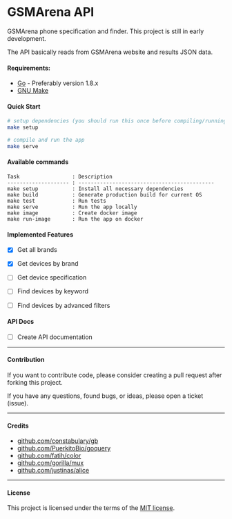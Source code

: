 # GSMArena API

GSMArena phone specification and finder.
This project is still in early development.

The API basically reads from GSMArena website and results JSON data. 

#### Requirements:

- [Go](https://golang.org/) - Preferably version 1.8.x
- [GNU Make](https://www.gnu.org/software/make/)


#### Quick Start
```bash
# setup dependencies (you should run this once before compiling/running the app)
make setup

# compile and run the app
make serve
```


#### Available commands

```
Task                 : Description
-------------------- : --------------------------------------------
make setup           : Install all necessary dependencies
make build           : Generate production build for current OS
make test            : Run tests
make serve           : Run the app locally
make image           : Create docker image
make run-image       : Run the app on docker
```


#### Implemented Features
- [x] Get all brands
- [x] Get devices by brand
- [ ] Get device specification
- [ ] Find devices by keyword
- [ ] Find devices by advanced filters


#### API Docs
- [ ] Create API documentation


---


#### Contribution
If you want to contribute code, please consider creating a pull request after forking this project.

If you have any questions, found bugs, or ideas, please open a ticket (issue).


---


#### Credits
- [github.com/constabulary/gb](github.com/constabulary/gb)
- [github.com/PuerkitoBio/goquery](github.com/PuerkitoBio/goquery)
- [github.com/fatih/color](github.com/fatih/color)
- [github.com/gorilla/mux](github.com/gorilla/mux)
- [github.com/justinas/alice](github.com/justinas/alice)


---


#### License

This project is licensed under the terms of the [MIT license](https://husniadil.mit-license.org/).
